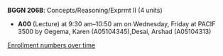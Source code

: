 **BGGN 206B**: Concepts/Reasoning/Exprmt II (4 units)

- **A00** (Lecture) at 9:30 am–10:50 am on Wednesday, Friday at PACIF 3500 by Oegema, Karen (A05104345),Desai, Arshad (A05104313)

[Enrollment numbers over time](./BGGN206B.tsv)

